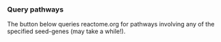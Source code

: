 ### Query pathways

The button below queries reactome.org for pathways involving any of the specified
seed-genes (may take a while!).
